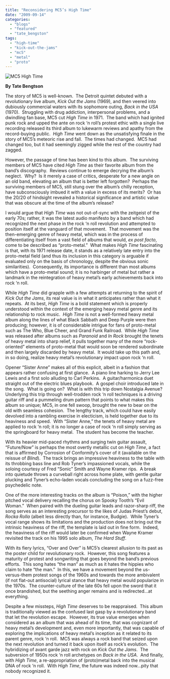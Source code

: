 ```yaml
---
title: "Reconsidering MC5’s High Time"
date: "2009-09-14"
categories: 
  - "blogs"
  - "featured"
  - "tate_bengston"
tags: 
  - "high-time"
  - "kick-out-the-jams"
  - "mc5"
  - "metal"
  - "proto"
---
```


![MC5 High Time](http://www.hellbound.ca/wp-content/uploads/2009/09/MC5-High-Time.jpg)

**By Tate Bengtson**

The story of MC5 is well-known.  The Detroit quintet debuted with a revolutionary live album, _Kick Out the Jams_ (1969), and then veered into dubiously commercial waters with its sophomore outing, _Back in the USA_ (1970).  Struggling with drug addiction, interpersonal problems, and a dwindling fan base, MC5 cut _High Time_ in 1971.  The band which had ignited punk rock and upped the ante on rock ‘n roll’s protest ethic with a single live recording released its third album to lukewarm reviews and apathy from the record-buying public.  _High Time_ went down as the unsatisfying finale in the story of MC5’s meteoric rise and fall.  The times had changed.  MC5 had changed too, but it had seemingly zigged while the rest of the country had zagged.

However, the passage of time has been kind to this album.  The surviving members of MC5 have cited _High Time_ as their favorite album from the band’s discography.  Reviews continue to emerge decrying the album’s neglect.  Why?  Is it merely a case of critics, desperate for a new angle on an old band, elevating an album that is better left forgotten?  Perhaps the surviving members of MC5, still stung over the album’s chilly reception, have subconsciously imbued it with a value in excess of its merits?  Or has the 20/20 of hindsight revealed a historical significance and artistic value that was obscure at the time of the album’s release?

I would argue that _High Time_ was not out-of-sync with the zeitgeist of the early 70s; rather, it was the latest audio manifesto by a band which had recognized the next phase in the rock ‘n roll revolution and attempted to position itself at the vanguard of that movement.  That movement was the then-emerging genre of heavy metal, which was in the process of differentiating itself from a vast field of albums that would, _ex post facto_, come to be described as “proto-metal.”  What makes _High Time_ fascinating is that, with its 1971 release date, it stands as a relatively late entry into the proto-metal field (and thus its inclusion in this category is arguable if evaluated only on the basis of chronology, despite the obvious sonic similarities).  Consequently, its importance is different than most albums which have a proto-metal sound; it is no harbinger of metal but rather a landmark in the reintegration of heavy metal’s early achievements back into rock ‘n roll.

While _High Time_ did grapple with a few attempts at returning to the spirit of _Kick Out the Jams_, its real value is in what it anticipates rather than what it repeats.  At its best, _High Time_ is a bold statement which is properly understood within the context of the emerging heavy metal genre and its relationship to rock music.  _High Time_ is not a well-formed heavy metal album along the lines of what Black Sabbath and Deep Purple were then producing; however, it is of considerable intrigue for fans of proto-metal such as The Who, Blue Cheer, and Grand Funk Railroad.  While _High Time_ was released after albums such as _Paranoid_ and _In Rock_ brought the tenets of heavy metal into sharp relief, it pulls together many of the more “rock-oriented” elements of proto-metal that would soon be rendered subordinate and then largely discarded by heavy metal.  It would take up this path and, in so doing, realize heavy metal’s revolutionary impact upon rock ‘n roll.

Opener “Sister Anne” makes all of this explicit, albeit in a fashion that appears rather confusing at first glance.  A piano line harking to Jerry Lee Lewis and a first solo alluding to Carl Perkins.  A guitar/harmonica duet straight out of the electric blues playbook.  A gospel choir introduced late in the song.  What is going on?  What is with this trip down Nostalgia Avenue?  Underlying this trip through well-trodden rock ‘n roll techniques is a driving guitar riff and a pummeling drum pattern that points to what makes this album so unique; MC5, in one fell swoop, brought the new to bear on the old with seamless cohesion.  The lengthy track, which could have easily devolved into a rambling exercise in electicism, is held together due to its heaviness and speed.  With “Sister Anne,” the tenets of heavy metal are applied to rock ‘n roll; it is no longer a case of rock ‘n roll simply serving as the springboard for heavy metal.  The student has become the teacher.

With its heavier mid-paced rhythms and surging twin guitar assault, “Future/Now” is perhaps the most overtly metallic cut on _High Time_, a fact that is affirmed by Corrosion of Conformity’s cover of it (available on the reissue of _Blind_).  The track brings an impressive heaviness to the table with its throbbing bass line and Rob Tyner’s impassioned vocals, while the soloing courtesy of Fred “Sonic” Smith and Wayne Kramer rips.  A break into quietude throws a curveball right across home plate, with gentle guitar plucking and Tyner’s echo-laden vocals concluding the song on a fuzz-free psychedelic note.

One of the more interesting tracks on the album is “Poison,” with the higher pitched vocal delivery recalling the chorus on Spooky Tooth’s “Evil Woman.”  When paired with the dueling guitar leads and razor-sharp riff, the song serves as an interesting precursor to the likes of Judas Priest’s debut, _Rocka Rolla_ (albeit less directly than, for instance, Budgie).  While Tyner’s vocal range shows its limitations and the production does not bring out the intrinsic heaviness of the riff, the template is laid out in fine form.  Indeed, the heaviness of the riff would later be confirmed when Wayne Kramer revisited the track on his 1995 solo album, _The Hard Stuff_.

With its fiery lyrics, “Over and Over” is MC5’s clearest allusion to its past as the poster child for revolutionary rock.  However, this song features a maturity of protest and songwriting that goes beyond the band’s previous efforts.  This song hates “the man” as much as it hates the hippies who claim to hate “the man.”  In this, we have a movement beyond the us-versus-them protest songs of the 1960s and towards the more ambivalent (if not flat-out antisocial) lyrical stance that heavy metal would popularize in the 1970s.  The counter-culture of the late 60s fell upon the sword that it once brandished, but the seething anger remains and is redirected…at everything.

Despite a few missteps, _High Time_ deserves to be reappraised.  This album is traditionally viewed as the confused last gasp by a revolutionary band that let the revolution escape.  However, its true value emerges when considered as an album that was ahead of its time, that was cognizant of heavy metal’s development and, even more importantly, that was capable of exploring the implications of heavy metal’s inception as it related to its parent genre, rock ‘n roll.  MC5 was always a rock band that seized upon the next revolution and turned it back upon itself as rock’s evolution.  The hybridizing of avant garde jazz with rock on _Kick Out the Jams_.  The subversion of 1950s rock ‘n roll archetypes on _Back in the USA_.  And finally, with _High Time_, a re-appropriation of (proto)metal back into the musical DNA of rock ‘n roll.  With _High Time_, the future was indeed now…pity that nobody recognized it.
